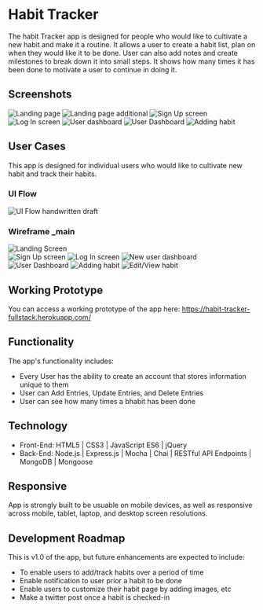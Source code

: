 # Habit Tracker
The habit Tracker app is designed for people who would like to cultivate a new habit and make it a routine. It allows a user to create a habit list, plan on when they would like it to be done. User can also add notes and create  milestones to break down it into small steps. It shows how many times it has been done to motivate a user to continue in doing it.

## Screenshots

![Landing page](https://github.com/mukthaK/habit-tracking-full-stack-capstone/blob/master/website-images/homePage.png "Landing page")
![Landing page additional](https://github.com/mukthaK/habit-tracking-full-stack-capstone/blob/master/website-images/homePage1.png "Landing page")
![Sign Up screen](https://github.com/mukthaK/habit-tracking-full-stack-capstone/blob/master/website-images/signup.png "Sign Up screen")
![Log In screen](https://github.com/mukthaK/habit-tracking-full-stack-capstone/blob/master/website-images/login.png "Log In screen")
![User dashboard](https://github.com/mukthaK/habit-tracking-full-stack-capstone/blob/master/website-images/dashboard.png "User dashboard")
![User Dashboard](https://github.com/mukthaK/habit-tracking-full-stack-capstone/blob/master/website-images/dashboard1.png "User Dashboard")
![Adding habit](https://github.com/mukthaK/habit-tracking-full-stack-capstone/blob/master/website-images/addHabit.png "Adding Habit")


## User Cases
This app is designed for individual users who would like to cultivate new habit and track their habits.

### UI Flow
![UI Flow handwritten draft](https://github.com/mukthaK/habit-tracking-full-stack-capstone/blob/master/github-images/uiflow.png)

### Wireframe _main
![Landing Screen](https://github.com/mukthaK/habit-tracking-full-stack-capstone/blob/master/github-images/landingpage.png "Landing screen") \
![Sign Up screen](https://github.com/mukthaK/habit-tracking-full-stack-capstone/blob/master/github-images/signupPage.png "Sign Up screen")
![Log In screen](https://github.com/mukthaK/habit-tracking-full-stack-capstone/blob/master/github-images/loginPage.png "Log In screen")
![New user dashboard](https://github.com/mukthaK/habit-tracking-full-stack-capstone/blob/master/github-images/newUserDashboard.png "New user dashboard")
![User Dashboard](https://github.com/mukthaK/habit-tracking-full-stack-capstone/blob/master/github-images/userDashboard.png "User Dashboard")
![Adding habit](https://github.com/mukthaK/habit-tracking-full-stack-capstone/blob/master/github-images/addNewHabit.png "Adding Habit")
![Edit/View habit](https://github.com/mukthaK/habit-tracking-full-stack-capstone/blob/master/github-images/editHabit.png "Edit/View habit")

## Working Prototype
You can access a working prototype of the app here: https://habit-tracker-fullstack.herokuapp.com/

## Functionality
The app's functionality includes:
* Every User has the ability to create an account that stores information unique to them
* User can Add Entries, Update Entries, and Delete Entries
* User can see how many times a bhabit has been done

## Technology
* Front-End: HTML5 | CSS3 | JavaScript ES6 | jQuery
* Back-End: Node.js | Express.js | Mocha | Chai | RESTful API Endpoints | MongoDB | Mongoose

## Responsive
App is strongly built to be usuable on mobile devices, as well as responsive across mobile, tablet, laptop, and desktop screen resolutions.

## Development Roadmap
This is v1.0 of the app, but future enhancements are expected to include:
* To enable users to add/track habits over a period of time
* Enable notification to user prior a habit to be done
* Enable users to customize their habit page by adding images, etc
* Make a twitter post once a habit is checked-in
